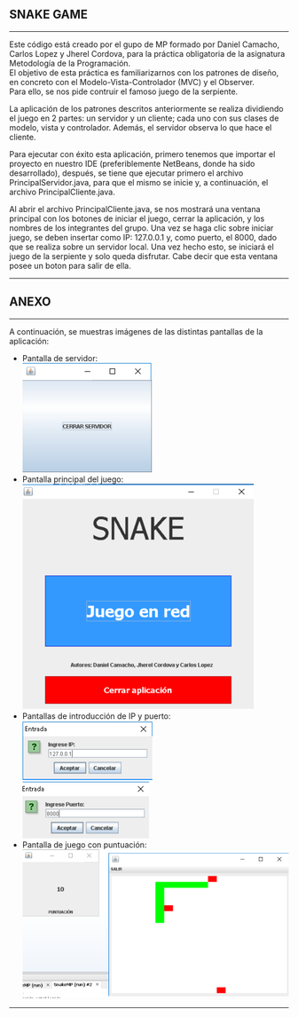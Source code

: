 ## SNAKE GAME  
------------  
Este código está creado por el gupo de MP formado por Daniel Camacho, Carlos Lopez y Jherel Cordova, para la práctica obligatoria de la asignatura Metodología de la Programación.  
El objetivo de esta práctica es familiarizarnos con los patrones de diseño, en concreto con el Modelo-Vista-Controlador (MVC) y el Observer.  
Para ello, se nos pide contruir el famoso juego de la serpiente.  
  
La aplicación de los patrones descritos anteriormente se realiza dividiendo el juego en 2 partes: un servidor y un cliente; cada uno con sus clases de modelo, vista y controlador. Además, el servidor observa lo que hace el cliente.  
  
Para ejecutar con éxito esta aplicación, primero tenemos que importar el proyecto en nuestro IDE (preferiblemente NetBeans, donde ha sido desarrollado), después, se tiene que ejecutar primero el archivo PrincipalServidor.java, para que el mismo se inicie y, a continuación, el archivo PrincipalCliente.java.  
  
Al abrir el archivo PrincipalCliente.java, se nos mostrará una ventana principal con los botones de iniciar el juego, cerrar la aplicación, y los nombres de los integrantes del grupo. Una vez se haga clic sobre iniciar juego, se deben insertar como IP: 127.0.0.1 y, como puerto, el 8000, dado que se realiza sobre un servidor local. Una vez hecho esto, se iniciará el juego de la serpiente y solo queda disfrutar. Cabe decir que esta ventana posee un boton para salir de ella.  
  
------------  
## ANEXO  
------------  
A continuación, se muestras imágenes de las distintas pantallas de la aplicación:  
  
* Pantalla de servidor:  
![Server Screen](screenshots/serverscreen.png)  
* Pantalla principal del juego:  
![Main Screen](screenshots/snakescreen.png)  
* Pantallas de introducción de IP y puerto:  
![IP Screen](screenshots/ipscreen.png)  
![Port Screen](screenshots/portscreen.png)  
* Pantalla de juego con puntuación:  
![Game Screen](screenshots/gamescreen.png)  
  
------------  
